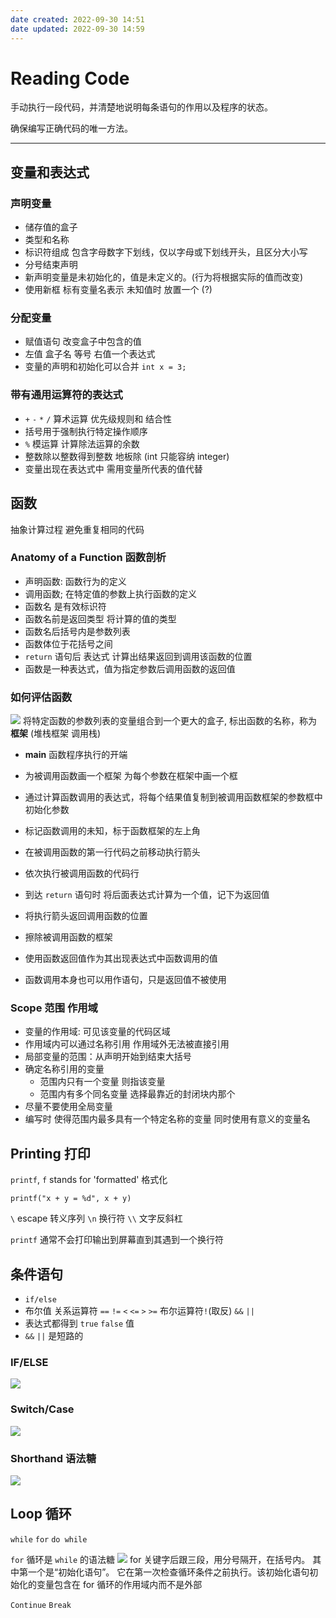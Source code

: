 ```yaml
---
date created: 2022-09-30 14:51
date updated: 2022-09-30 14:59
---
```


# Reading Code

手动执行一段代码，并清楚地说明每条语句的作用以及程序的状态。

确保编写正确代码的唯一方法。

---

## 变量和表达式

### 声明变量

- 储存值的盒子
- 类型和名称
- 标识符组成 包含字母数字下划线，仅以字母或下划线开头，且区分大小写
- 分号结束声明
- 新声明变量是未初始化的，值是未定义的。(行为将根据实际的值而改变)
- 使用新框 标有变量名表示 未知值时 放置一个 (?)

### 分配变量

- 赋值语句 改变盒子中包含的值
- 左值 盒子名 等号 右值一个表达式
- 变量的声明和初始化可以合并 `int x = 3;`

### 带有通用运算符的表达式

- `+` `-` `*` `/` 算术运算 优先级规则和 结合性
- 括号用于强制执行特定操作顺序
- `%` 模运算 计算除法运算的余数
- 整数除以整数得到整数 地板除 (int 只能容纳 integer)
- 变量出现在表达式中 需用变量所代表的值代替

## 函数

抽象计算过程 避免重复相同的代码

### Anatomy of a Function 函数剖析

- 声明函数: 函数行为的定义
- 调用函数; 在特定值的参数上执行函数的定义
- 函数名 是有效标识符
- 函数名前是返回类型 将计算的值的类型
- 函数名后括号内是参数列表
- 函数体位于花括号之间
- `return` 语句后 表达式 计算出结果返回到调用该函数的位置
- 函数是一种表达式，值为指定参数后调用函数的返回值

### 如何评估函数

![](Pasted%20image%2020220930142133.png)
将特定函数的参数列表的变量组合到一个更大的盒子, 标出函数的名称，称为 **框架** (堆栈框架 调用栈)

- **main** 函数程序执行的开端

- 为被调用函数画一个框架 为每个参数在框架中画一个框

- 通过计算函数调用的表达式，将每个结果值复制到被调用函数框架的参数框中初始化参数

- 标记函数调用的未知，标于函数框架的左上角

- 在被调用函数的第一行代码之前移动执行箭头

- 依次执行被调用函数的代码行

- 到达 `return` 语句时 将后面表达式计算为一个值，记下为返回值

- 将执行箭头返回调用函数的位置

- 擦除被调用函数的框架

- 使用函数返回值作为其出现表达式中函数调用的值

- 函数调用本身也可以用作语句，只是返回值不被使用

### Scope 范围 作用域

- 变量的作用域: 可见该变量的代码区域
- 作用域内可以通过名称引用 作用域外无法被直接引用
- 局部变量的范围：从声明开始到结束大括号
- 确定名称引用的变量
  - 范围内只有一个变量 则指该变量
  - 范围内有多个同名变量 选择最靠近的封闭块内那个
- 尽量不要使用全局变量
- 编写时 使得范围内最多具有一个特定名称的变量 同时使用有意义的变量名

## Printing 打印

`printf`, `f` stands for 'formatted' 格式化

`printf("x + y = %d", x + y)`

`\` escape 转义序列
`\n` 换行符
`\\` 文字反斜杠

`printf` 通常不会打印输出到屏幕直到其遇到一个换行符

## 条件语句

- `if/else`
- 布尔值 关系运算符 `==` `!=` `<` `<=`  `>` `>=`  布尔运算符`!`(取反) `&&` `||`
- 表达式都得到 `true` `false` 值
- `&&` `||` 是短路的

### IF/ELSE

![](Pasted%20image%2020220930145606.png)

### Switch/Case

![](Pasted%20image%2020220930145904.png)

### Shorthand 语法糖

![](Pasted%20image%2020220930150246.png)


## Loop 循环

`while` `for` `do while`

`for` 循环是 `while` 的语法糖
![](Pasted%20image%2020220930151022.png)
for 关键字后跟三段，用分号隔开，在括号内。 其中第一个是“初始化语句”。 它在第一次检查循环条件之前执行。该初始化语句初始化的变量包含在 for 循环的作用域内而不是外部

`Continue` `Break`
